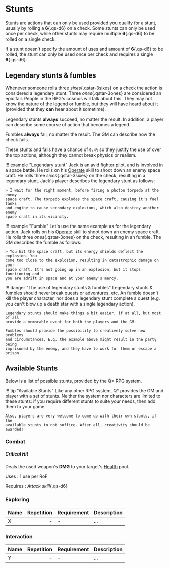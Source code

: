 # Stunts

Stunts are actions that can only be used provided you qualify for a stunt,
usually by rolling a **6**{.qs-d6} on a check. Some stunts can only be used once
per check, while other stunts may require multiple **6**{.qs-d6} to be rolled on
a single check.

If a stunt doesn't specify the amount of uses and amount of **6**{.qs-d6} to be
rolled, the stunt can only be used once per check and requires a single
**6**{.qs-d6}.

## Legendary stunts & fumbles

Whenever someone rolls three *sixes*{.qstar-3sixes} on a check the action is
considered a legendary stunt. Three *ones*{.qstar-3ones} are considered an epic
fail. People in the RPG's cosmos will talk about this. They may not know the
nature of the legend or fumble, but they will have heard about it (provided
that they **can** hear about it sometime).

Legendary stunts **always** succeed, no matter the result. In addition, a player
can describe some course of action that becomes a legend.

Fumbles **always** fail, no matter the result. The GM can describe how the
check fails.

These stunts and fails have a chance of `0.4%` so they justify the use of over
the top actions, although they cannot break physics or realism.

<div class="left" markdown="1">

!!! example "Legendary stunt"
    Jack is an avid fighter pilot, and is involved in a space battle. He rolls
    on his [Operate](/character/skills#operate) skill to shoot down an enemy
    space craft. He rolls three *sixes*{.qstar-3sixes} on the check, resulting
    in a legendary stunt. Jack's player describes the legendary stunt as
    follows:

    > I wait for the right moment, before firing a photon torpedo at the enemy
    space craft. The torpedo explodes the space craft, causing it's fuel tanks
    and engine to cause secondary explosions, which also destroy another enemy
    space craft in its vicinity.

</div>
<div class="right" markdown="1">

!!! example "Fumble"
    Let's use the same example as for the legendary action. Jack rolls on his
    [Operate](/character/skills#operate) skill to shoot down an enemy space
    craft. He rolls three *ones*{.qstar-3ones} on the check, resulting in an
    fumble. The GM describes the fumble as follows:

    > You hit the space craft, but its energy shields deflect the explosion. You
    come too close to the explosion, resulting in catastrophic damage on your
    space craft. It's not going up in an explosion, but it stops functioning and
    you are adrift in space and at your enemy's mercy.

</div>

!!! danger "The use of legendary stunts & fumbles"
    Legendary stunts & fumbles should never break quests or adventures, etc.
    An fumble doesn't kill the player character, nor does a legendary stunt
    complete a quest (e.g. you can't blow up a death star with a single
    legendary action).

    Legendary stunts should make things a bit easier, if at all, but most of all
    provide a memorable event for both the players and the GM.

    Fumbles should provide the possibility to creatively solve new problems
    and circumstances. E.g. the example above might result in the party being
    imprisoned by the enemy, and they have to work for them or escape a prison.

## Available Stunts

Below is a list of possible stunts, provided by the Q* RPG system.

!!! tip "Available Stunts"
    Like any other RPG system, Q* provides the GM and player with a set of
    stunts. Neither the system nor characters are limited to these stunts: if
    you require different stunts to suite your needs, then add them to your
    game.

    Also, players are very welcome to come up with their own stunts, if the
    available stunts to not suffice. After all, creativity should be awarded!

### Combat

<div class="col-layout-start qs-list"></div>

##### Critical Hit

Deals the used weapon's **DMG** to your target's [Health](/character#health-hp)
pool.

Uses
:   1 use per RoF

Requires
:   *Attack skill*{.qs-d6}

<div class="col-layout-end"></div>
<div class="col-layout-start qs-list"></div>
<div class="col-layout-end clearfix"></div>

### Exploring

| Name | Repetition | Requirement | Description |
|------|-----------:|-------------|-------------|
| X    |          - | -           | ...         |

### Interaction

| Name | Repetition | Requirement | Description |
|------|-----------:|-------------|-------------|
| Y    |          - | -           | ...         |
